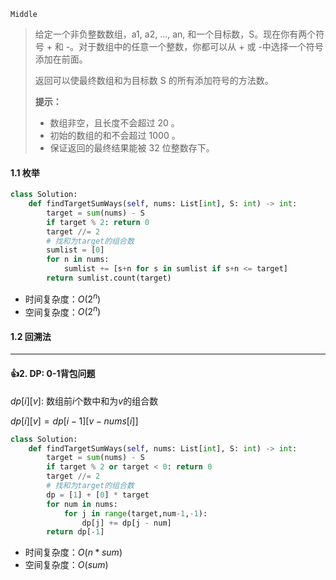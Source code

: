 `Middle`

> 给定一个非负整数数组，a1, a2, ..., an, 和一个目标数，S。现在你有两个符号 + 和 -。对于数组中的任意一个整数，你都可以从 + 或 -中选择一个符号添加在前面。
>
> 返回可以使最终数组和为目标数 S 的所有添加符号的方法数。
>
> **提示：**
>
> - 数组非空，且长度不会超过 20 。
> - 初始的数组的和不会超过 1000 。
> - 保证返回的最终结果能被 32 位整数存下。

#### 1.1 枚举

```python
class Solution:
    def findTargetSumWays(self, nums: List[int], S: int) -> int:
        target = sum(nums) - S
        if target % 2: return 0
        target //= 2
        # 找和为target的组合数
        sumlist = [0]
        for n in nums:
            sumlist += [s+n for s in sumlist if s+n <= target]
        return sumlist.count(target)
```

- 时间复杂度：$O(2^n)$
- 空间复杂度：$O(2^n)$

#### 1.2 回溯法

---

#### :+1:2. DP: 0-1背包问题

$dp[i][v]$: 数组前$i$个数中和为$v$的组合数

$dp[i][v] = dp[i - 1][v - nums[i]]$

```python
class Solution:
    def findTargetSumWays(self, nums: List[int], S: int) -> int:
        target = sum(nums) - S
        if target % 2 or target < 0: return 0
        target //= 2
        # 找和为target的组合数
        dp = [1] + [0] * target
        for num in nums:
            for j in range(target,num-1,-1): 
                dp[j] += dp[j - num]
        return dp[-1]
```

- 时间复杂度：$O(n*sum)$
- 空间复杂度：$O(sum)$



